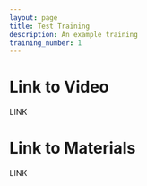 ```yaml
---
layout: page
title: Test Training
description: An example training
training_number: 1
---
```


# Link to Video
LINK

# Link to Materials
LINK
